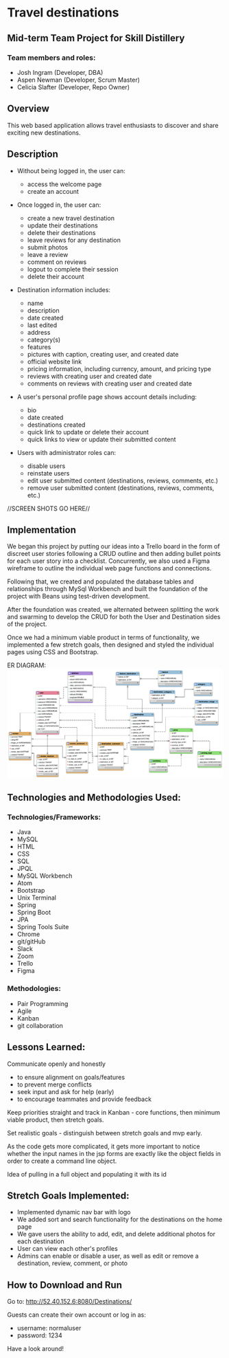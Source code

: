# Travel destinations

## Mid-term Team Project for Skill Distillery

### Team members and roles:

* Josh Ingram (Developer, DBA)
* Aspen Newman (Developer, Scrum Master)
* Celicia Slafter (Developer, Repo Owner)

## Overview
This web based application allows travel enthusiasts to discover and share exciting new destinations.  

## Description  
  * Without being logged in, the user can:
      * access the welcome page
      * create an account

  * Once logged in, the user can:
      * create a new travel destination
      * update their destinations
      * delete their destinations
      * leave reviews for any destination
      * submit photos
      * leave a review
      * comment on reviews
      * logout to complete their session
      * delete their account


  * Destination information includes:
      * name
      * description
      * date created
      * last edited
      * address
      * category(s)
      * features
      * pictures with caption, creating user, and created date
      * official website link
      * pricing information, including currency, amount, and pricing type
      * reviews with creating user and created date
      * comments on reviews with creating user and created date

  * A user's personal profile page shows account details including:
      * bio
      * date created
      * destinations created
      * quick link to update or delete their account
      * quick links to view or update their submitted content   

  * Users with administrator roles can:
      * disable users
      * reinstate users
      * edit user submitted content (destinations, reviews, comments, etc.)
      * remove user submitted content (destinations, reviews, comments, etc.)

//SCREEN SHOTS GO HERE//

## Implementation

We began this project by putting our ideas into a Trello board in the form of discreet user stories following a CRUD outline and then adding bullet points for each user story into a checklist. Concurrently, we also used a Figma wireframe to outline the individual web page functions and connections.

Following that, we created and populated the database tables and relationships through MySql Workbench and built the foundation of the project with Beans using test-driven development.

After the foundation was created, we alternated between splitting the work and swarming to develop the CRUD for both the User and Destination sides of the project.

Once we had a minimum viable product in terms of functionality, we implemented a few stretch goals, then designed and styled the individual pages using CSS and Bootstrap.

ER DIAGRAM:
![Photo of ER diagram](https://github.com/clslafter/MidtermProject/blob/main/DB/destinationsdb.png)

## Technologies and Methodologies Used:
### Technologies/Frameworks:
  * Java
  * MySQL
  * HTML
  * CSS
  * SQL
  * JPQL
  * MySQL Workbench
  * Atom
  * Bootstrap
  * Unix Terminal
  * Spring
  * Spring Boot
  * JPA
  * Spring Tools Suite
  * Chrome
  * git/gitHub
  * Slack
  * Zoom  
  * Trello
  * Figma

### Methodologies:
  * Pair Programming
  * Agile
  * Kanban
  * git collaboration

## Lessons Learned:
Communicate openly and honestly
  * to ensure alignment on goals/features
  * to prevent merge conflicts
  * seek input and ask for help (early)
  * to encourage teammates and provide feedback

Keep priorities straight and track in Kanban -  core functions, then minimum viable product, then stretch goals.

Set realistic goals - distinguish between stretch goals and mvp early.

As the code gets more complicated, it gets more important to notice whether the input names in the jsp forms are exactly like the object fields in order to create a command line object.

Idea of pulling in a full object and populating it with its id

## Stretch Goals Implemented:
  * Implemented dynamic nav bar with logo
  * We added sort and search functionality for the destinations on the home page
  * We gave users the ability to add, edit, and delete additional photos for each destination
  * User can view each other's profiles
  * Admins can enable or disable a user, as well as edit or remove a destination, review, comment, or photo

## How to Download and Run
Go to:
http://52.40.152.6:8080/Destinations/

Guests can create their own account or log in as:
* username: normaluser
* password: 1234

Have a look around!
